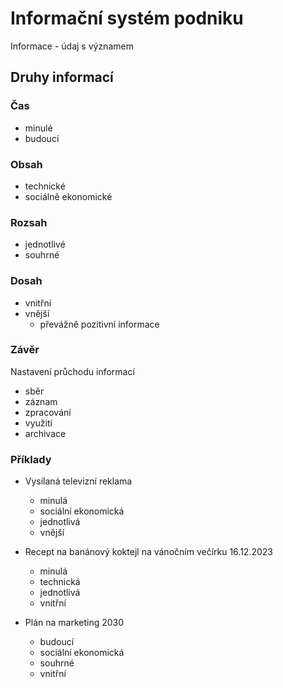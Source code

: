 # Informační systém podniku

Informace - údaj s významem

## Druhy informací

### Čas

- minulé
- budoucí

### Obsah

- technické
- sociálně ekonomické

### Rozsah

- jednotlivé
- souhrné

### Dosah

- vnitřní
- vnější
    - převážně pozitivní informace

### Závěr

Nastavení průchodu informací

- sběr
- záznam
- zpracování
- využití
- archivace

### Příklady

- Vysílaná televizní reklama
    - minulá
    - sociální ekonomická
    - jednotlivá
    - vnější

- Recept na banánový koktejl na vánočním večírku 16.12.2023
    - minulá
    - technická
    - jednotlivá
    - vnitřní

- Plán na marketing 2030
    - budoucí
    - sociální ekonomická
    - souhrné
    - vnitřní